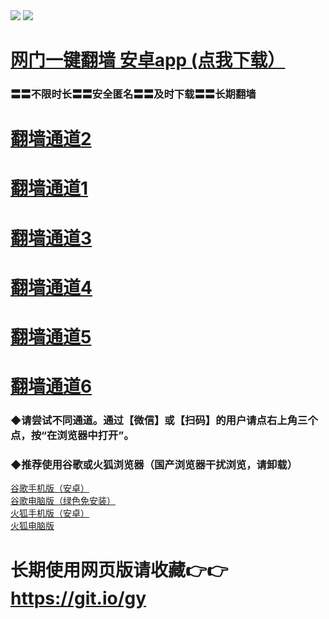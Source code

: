 <tr>
    <td align=center><img src="https://github.com/gyhhx/image-upload/blob/master/gy2-1.jpg" /></td>
 </tr> 
<tr>
  <td align=center><img src="https://github.com/gyhhx/image-upload/blob/master/%E5%BE%AE%E4%BF%A1%E8%AF%B4%E6%98%8E4.jpg" /></td>  
</tr>


# <a href="htthttp://t.cn/RCxwYLP">网门一键翻墙 安卓app (点我下载）</a>
### 〓〓不限时长〓〓安全匿名〓〓及时下载〓〓长期翻墙


# <a href="https://s3-eu-west-1.amazonaws.com/ogatei/oGate.htm?from=gygit6">翻墙通道2</a>
# <a href="https://s3.amazonaws.com/ogate/oGate.htm?from=gygit2">翻墙通道1</a>
# <a href="https://s3-us-west-1.amazonaws.com/ogaten/oGate.htm?from=gygit1">翻墙通道3</a>
# <a href="https://s3.us-east-2.amazonaws.com/ogateh/oGate.htm?from=gygit3">翻墙通道4</a>
# <a href="https://s3.eu-west-2.amazonaws.com/ogatel/oGate.htm?from=gygit4">翻墙通道5</a>
# <a href="https://s3.eu-central-1.amazonaws.com/ogatef/oGate.htm?from=gygit5">翻墙通道6</a>

### ◆请尝试不同通道。通过【微信】或【扫码】的用户请点右上角三个点，按“在浏览器中打开”。

### ◆推荐使用谷歌或火狐浏览器（国产浏览器干扰浏览，请卸载）<br/>
<a href="http://t.cn/RCSp1nX">谷歌手机版（安卓）</a></br>
<a href="http://t.cn/RCSpFgG">谷歌电脑版（绿色免安装）</a></br>
<a href="http://t.cn/RCSpgCO">火狐手机版（安卓）</a></br>
<a href="http://t.cn/RCS0P53">火狐电脑版</a><br/>


# 长期使用网页版请收藏👉👉https://git.io/gy
